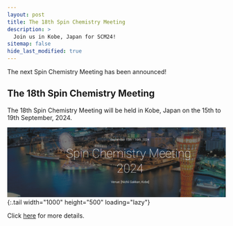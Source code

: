 ```yaml
---
layout: post
title: The 18th Spin Chemistry Meeting
description: >
  Join us in Kobe, Japan for SCM24!
sitemap: false
hide_last_modified: true
---
```


The next Spin Chemistry Meeting has been announced!

## The 18th Spin Chemistry Meeting

The 18th Spin Chemistry Meeting will be held in Kobe, Japan on the 15th to 19th September, 2024.

![SCM24 Screenshot](assets/img/scm-2024-photo.png){:.tail width="1000" height="500" loading="lazy"}

Click [here](https://sites.google.com/gsuite.kobe-u.ac.jp/scm2024/home?authuser=0) for more details.



